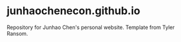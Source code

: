 # junhaochenecon.github.io
Repository for Junhao Chen's personal website. Template from Tyler Ransom.
